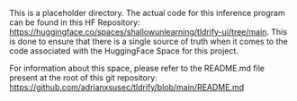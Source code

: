 This is a placeholder directory. The actual code for this inference program can be found in this HF Repository: https://huggingface.co/spaces/shallowunlearning/tldrify-ui/tree/main. This is done to ensure that there is a single source of truth when it comes to the code associated with the HuggingFace Space for this project.

For information about this space, please refer to the README.md file present at the root of this git repository: https://github.com/adrianxsusec/tldrify/blob/main/README.md